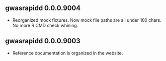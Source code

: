 ## gwasrapidd 0.0.0.9004

* Reorganized mock fixtures. Now mock file paths are all under 100 chars. No
more R CMD check whining.


## gwasrapidd 0.0.0.9003

* Reference documentation is organized in the website.
